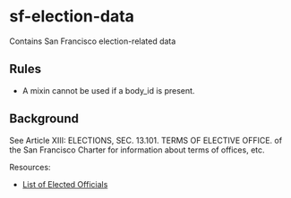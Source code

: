 # sf-election-data

Contains San Francisco election-related data


## Rules

* A mixin cannot be used if a body_id is present.


## Background

See Article XIII: ELECTIONS, SEC. 13.101. TERMS OF ELECTIVE OFFICE. of the
San Francisco Charter for information about terms of offices, etc.

Resources:

* [List of Elected Officials](http://www.sfgov2.org/index.aspx?page=832)

